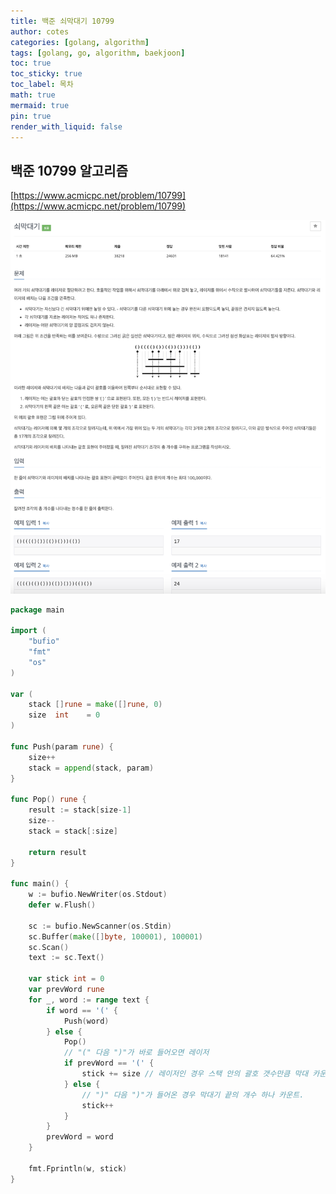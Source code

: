 ```yaml
---
title: 백준 쇠막대기 10799
author: cotes
categories: [golang, algorithm]
tags: [golang, go, algorithm, baekjoon]
toc: true
toc_sticky: true
toc_label: 목차
math: true
mermaid: true
pin: true
render_with_liquid: false
---
```


## 백준 10799 알고리즘  
[https://www.acmicpc.net/problem/10799](https://www.acmicpc.net/problem/10799)

!["10799"](/assets/img/algorithm/baekjoon-10799.png)  

```go
package main

import (
	"bufio"
	"fmt"
	"os"
)

var (
	stack []rune = make([]rune, 0)
	size  int    = 0
)

func Push(param rune) {
	size++
	stack = append(stack, param)
}

func Pop() rune {
	result := stack[size-1]
	size--
	stack = stack[:size]

	return result
}

func main() {
	w := bufio.NewWriter(os.Stdout)
	defer w.Flush()

	sc := bufio.NewScanner(os.Stdin)
	sc.Buffer(make([]byte, 100001), 100001)
	sc.Scan()
	text := sc.Text()

	var stick int = 0
	var prevWord rune
	for _, word := range text {
		if word == '(' {
			Push(word)
		} else {
			Pop()
			// "(" 다음 ")"가 바로 들어오면 레이저
			if prevWord == '(' {
				stick += size // 레이저인 경우 스택 안의 괄호 갯수만큼 막대 카운트.
			} else {
				// ")" 다음 ")"가 들어온 경우 막대기 끝의 개수 하나 카운트.
				stick++
			}
		}
		prevWord = word
	}

	fmt.Fprintln(w, stick)
}
```